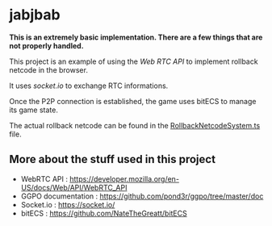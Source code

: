 # jabjbab

**This is an extremely basic implementation. There are a few things that are not properly handled.**

This project is an example of using the _Web RTC API_ to implement rollback netcode in the browser.

It uses _socket.io_ to exchange RTC informations.

Once the P2P connection is established, the game uses bitECS to manage its game state.

The actual rollback netcode can be found in the [RollbackNetcodeSystem.ts](./app/src/game/ecs/systems/RollbackNetcodeSystem.ts) file.

## More about the stuff used in this project

- WebRTC API : https://developer.mozilla.org/en-US/docs/Web/API/WebRTC_API
- GGPO documentation : https://github.com/pond3r/ggpo/tree/master/doc
- Socket.io : https://socket.io/
- bitECS : https://github.com/NateTheGreatt/bitECS
